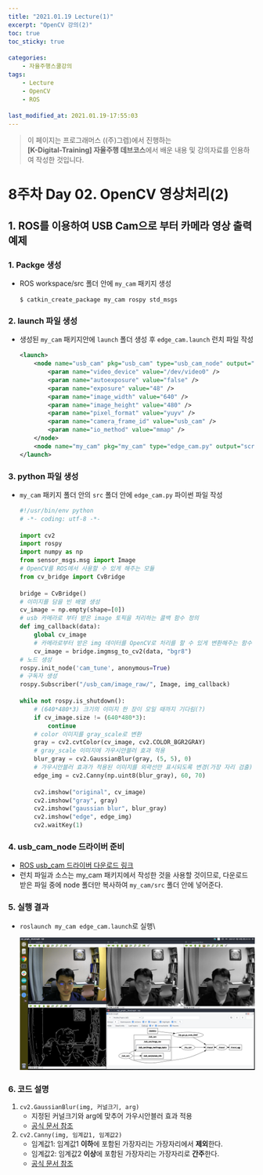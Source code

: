 ```yaml
---
title: "2021.01.19 Lecture(1)"
excerpt: "OpenCV 강의(2)"
toc: true
toc_sticky: true

categories:
    - 자율주행스쿨강의
tags:
    - Lecture
    - OpenCV
    - ROS

last_modified_at: 2021.01.19-17:55:03 
---
```


>이 페이지는 프로그래머스 ((주)그렙)에서 진행하는\
**[K-Digital-Training] 자율주행 데브코스**에서 배운 내용 및 강의자료를 인용하여 작성한 것입니다.

# 8주차 Day 02. OpenCV 영상처리(2)

## 1. ROS를 이용하여  USB Cam으로 부터 카메라 영상 출력 예제
### 1. Packge 생성
- ROS workspace/src 폴더 안에 `my_cam` 패키지 생성

    `$ catkin_create_package my_cam rospy std_msgs`

### 2. launch 파일 생성
- 생성된 `my_cam` 패키지안에 `launch` 폴더 생성 후 `edge_cam.launch` 런치 파일 작성
    ```xml   
    <launch>
        <node name="usb_cam" pkg="usb_cam" type="usb_cam_node" output="screen" >
            <param name="video_device" value="/dev/video0" />
            <param name="autoexposure" value="false" />
            <param name="exposure" value="48" />
            <param name="image_width" value="640" />
            <param name="image_height" value="480" />
            <param name="pixel_format" value="yuyv" />
            <param name="camera_frame_id" value="usb_cam" />
            <param name="io_method" value="mmap" />
        </node>
        <node name="my_cam" pkg="my_cam" type="edge_cam.py" output="screen" />
    </launch>
    ```

### 3. python 파일 생성
- `my_cam` 패키지 폴더 안의 `src` 폴더 안에 `edge_cam.py` 파이썬 파일 작성
    ```python   
    #!/usr/bin/env python
    # -*- coding: utf-8 -*-
    
    import cv2
    import rospy
    import numpy as np
    from sensor_msgs.msg import Image
    # OpenCV를 ROS에서 사용할 수 있게 해주는 모듈
    from cv_bridge import CvBridge
    
    bridge = CvBridge()
    # 이미지를 담을 빈 배열 생성
    cv_image = np.empty(shape=[0])
    # usb 카메라로 부터 받은 image 토픽을 처리하는 콜백 함수 정의
    def img_callback(data):
        global cv_image
        # 카메라로부터 받은 img 데이터를 OpenCV로 처리를 할 수 있게 변환해주는 함수 사용
        cv_image = bridge.imgmsg_to_cv2(data, "bgr8")
    # 노드 생성
    rospy.init_node('cam_tune', anonymous=True)
    # 구독자 생성
    rospy.Subscriber("/usb_cam/image_raw/", Image, img_callback)
    
    while not rospy.is_shutdown():
        # (640*480*3) 크기의 이미지 한 장이 모일 때까지 기다림(?)
        if cv_image.size != (640*480*3):
            continue
        # color 이미지를 gray_scale로 변환
        gray = cv2.cvtColor(cv_image, cv2.COLOR_BGR2GRAY)
        # gray_scale 이미지에 가우시안블러 효과 적용
        blur_gray = cv2.GaussianBlur(gray, (5, 5), 0)
        # 가우시안블러 효과가 적용된 이미지를 외곽선만 표시되도록 변경(가장 자리 검출)
        edge_img = cv2.Canny(np.uint8(blur_gray), 60, 70)
        
        cv2.imshow("original", cv_image)
        cv2.imshow("gray", gray)
        cv2.imshow("gaussian blur", blur_gray)
        cv2.imshow("edge", edge_img)
        cv2.waitKey(1)
    ```

### 4. usb_cam_node 드라이버 준비
- [ROS usb_cam 드라이버 다운로드 링크](https://github.com/ros-drivers/usb_cam)
- 런치 파일과 소스는 my_cam 패키지에서 작성한 것을 사용할 것이므로, 다운로드 받은 파일 중에 node 폴더만 복사하여 `my_cam/src` 폴더 안에 넣어준다.

### 5. 실행 결과
- `roslaunch my_cam edge_cam.launch`로 실행\

    ![edge_cam_result](/assets/images/lecture/week08_imgs/edge_cam.png)

### 6. 코드 설명
1. `cv2.GaussianBlur(img, 커널크기, arg)`
    - 지정된 커널크기와 arg에 맞추어 가우시안블러 효과 적용
    - [공식 문서 참조](https://docs.opencv.org/master/d4/d13/tutorial_py_filtering.html)
2. `cv2.Canny(img, 임계값1, 임계값2)`
    - 임계값1: 임계값1 **이하**에 포함된 가장자리는 가장자리에서 **제외**한다.
    - 임계값2: 임계값2 **이상**에 포함된 가장자리는 가장자리로 **간주**한다.
    - [공식 문서 참조](https://docs.opencv.org/master/da/d22/tutorial_py_canny.html)

